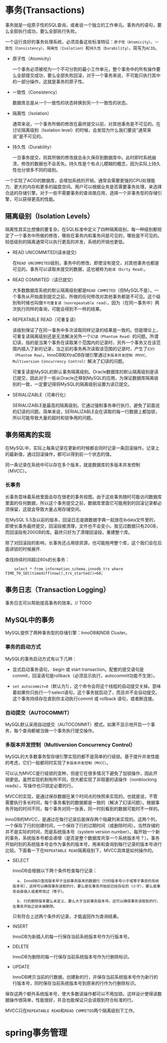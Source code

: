 # 事务(Transactions)

事务就是一组原子性的SQL查询，或者说一个独立的工作单元。事务内的语句，要么全部执行成功，要么全部执行失败。

一个运行良好的事务处理系统，必须具备这些标准特征：`原子性（Atomicity）`、`一致性（Consistency）`、`隔离性（Isolation）`和`持久性（Durability）`，简写为`ACID`。

- 原子性（Atomicity）

    一个事务必须被视为一个不可分割的最小工作单元，整个事务中的所有操作要么全部提交成功，要么全部失败回滚，对于一个事务来说，不可能只执行其中的一部分操作，这就是事务的原子性。

- 一致性（Consistency）

    数据库总是从一个一致性的状态转换到另一个一致性的状态。

- 隔离性（Isolation）

    通常来说，一个事务所做的修改在最终提交以前，对其他事务是不可见的。在讨论隔离级别（Isolation level）的时候，会发现为什么我们要说"通常来说"是不可见的。

- 持久性（Durability）

    一旦事务提交，则其所做的修改就会永久保存到数据库中。此时即时系统崩溃，修改的数据也不会丢失。持久性是个有点儿模糊的概念，因为实际上持久性也分很多不同的级别。

一个实现了ACID的数据库，会增加系统的开销，通常会需要更强的CPU处理能力、更大的内存和更多的磁盘空间。用户可以根据业务是否需要事务处理，来选择合适的存储引擎。对于一些不需要事务的查询类应用，选择一个非事务型的存储引擎，可以获得更高的性能。

## 隔离级别（Isolation Levels）

隔离性其实比想像的要复杂。在SQL标准中定义了四种隔离级别，每一种级别都规定了一个事务中所做的修改，哪些在事务内和事务间是可见的，哪些是不可见的。较低级别的隔离通常可以执行更高的并发，系统的开销也更低。

- READ UNCOMMITED(读未提交)
  
    在`READ UNCOMMITED`级别，事务中的修改，即使没有提交，对其他事务也都是可见的。事务可以读取未提交的数据，这也被称为`脏读（Dirty Read）`。

- READ COMMITED（读已提交）

    大多数数据库系统的默认隔离级别都是`READ COMMITED`（但MySQL不是）。一个事务从开始直到提交之前，所做的任何修改对其他事务都是不可见。这个级别有时候也叫做`不可重复读（nonrepeatable read）`，因为（在同一事务中）两次执行同样的查询，可能会得到不一样的结果。

- REPEATABLE READ（可重复读）

    该级别保证了在同一事务中多次读取同样记录的结果是一致的。但是理论上，可重复读隔离级别还是无法解决另外一个`幻读（Phantom Read）`的问题。所谓幻读，指的是当某个事务在读取某个范围内的记录时，另外一个事务又在该范围内插入了新的记录，当之前的事务再次读取该范围的记录时，产生了`幻行（Phantom Row）`。InnoDB和XtraDB存储引擎通过`多版本并发控制（MVVC，Multiversion Concurrency Control）`解决了幻读的问题。

    可重复读是MySQL的默认事务隔离级别。Oracle数据库的默认隔离级别是读已提交，因此对于一些从Oracle迁移到MySQL的应用，为保证数据库隔离级别的一致，一定要记得将MySQL的隔离级别设置为读已提交。

- SERIALIZABLE（可串行化）

    SERIALIZABLE是最高的隔离级别。它通过强制事务串行执行，避免了前面说的幻读的问题。简单来说，SERIALIZABLE会在读取的每一行数据上都加锁，所以可能导致大量的超时和锁争用的问题。

## 事务隔离的实现

在MySQL中，实际上每条记录在更新的时候都会同时记录一条回滚操作。记录上的最新值，通过回滚操作，都可以得到前一个状态的值。

同一条记录在系统中可以存在多个版本，就是数据库的多版本并发控制（MVCC）。

### 长事务

长事务意味着系统里面会存在很老的事务视图。由于这些事务随时可能访问数据库里面的任何数据，所以这个事务提交之前，数据库里面它可能用到的回滚记录都必须保留，这就会导致大量占用存储空间。

在MySQL 5.5及以前的版本，回滚日志是跟数据字典一起放在ibdata文件里的，即使长事务最终提交，回滚段被清理，文件也不会变小。我见过数据只有20GB，而回滚段有200GB的库。最终只好为了清理回滚段，重建整个库。

除了对回滚段的影响，长事务还占用锁资源，也可能拖垮整个库，这个我们会在后面讲锁的时候展开.

查找持续时间超过60s的长事务：

```
    select * from information_schema.innodb_trx where TIME_TO_SEC(timediff(now(),trx_started))>60;
```

## 事务日志（Transaction Logging）

事务日志可以帮助提高事务的效率。// TODO


## MySQL中的事务

MySQL提供了两种事务型的存储引擎：InnoDB和NDB Cluster。

### 事务的启动方式

MySQL的事务启动方式有以下几种：

- 显式启动事务语句， begin 或 start transaction。配套的提交语句是commit，回滚语句是rollback（必须显示执行，autocommit功能不生效）。

- `set autocommit=0`（默认为1），这个命令会将这个线程的自动提交关掉。意味着如果你只执行一个select语句，这个事务就启动了，而且并不会自动提交。这个事务持续存在直到你主动执行commit 或 rollback 语句，或者断连接。

### 自动提交（AUTOCOMMIT）

MySQL默认采用自动提交（AUTOCOMMIT）模式。如果不显示地开启一个事务，每个查询都被当做一个事务执行提交操作。

### 多版本并发控制（Multiversion Concurrency Control）

MySQL的大多数事务型存储引擎实现的都不是简单的行级锁。基于提升并发性能的考虑，它们一般都同时实现了`多版本并发控制（MVCC）`。

可以认为MVCC是行级锁的变种，但是它在很多情况下避免了加锁操作，因此开销更低。虽然实现机制有所不同，但大都实现了非阻塞的读操作（nonblocking reads），写操作也只锁定必要的行。

MVCC的实现，是通过保存数据在某个时间点的快照来实现的。也就是说，不管需要执行多长时间，每个事务看到的数据都是一致的（解决了幻读问题）。根据事务开始的时间不同，每个事务对同一张表，同一时刻看到的数据可能时不一样的。

InnoDB的MVCC，是通过在每行记录后面保存两个隐藏列来实现的。这两个列，一个保存了行的创建时间，一个保存了行的过期时间（或删除时间）。当然存储的并不是实际的时间，而是系统版本号（system version number）。每开始一个新的事务，系统版本号都会递增（是否是整个数据库共享一个系统版本号？）。事务开始时刻的系统版本号会作为事务的版本号，用来和查询到每行记录的版本号进行比较。下面看一下在`REPEATABLE READ`隔离级别下，MVCC具体是如何操作的。

- SELECT

    InnoDB会根据以下两个条件检查每行记录：
        
        a. InnoDB只查找版本早于当前事务版本的数据行（行的版本号小于或等于事务的系统版本号），这样可以确保事务读取的行，要么是在事务开始前已经存在的（小于），要么是事务自身插入或者修改过（等于）。
        
        b. 行的删除版本要么未定义，要么大于当前事务版本号。这可以确保事务读取到的行，在事务开始之前未被删除。

    只有符合上述两个条件的记录，才能返回作为查询结果。

- INSERT

    InnoDB为新插入的每一行保存当前系统版本号作为行版本号。

- DELETE

    InnoDB为删除的每一行保存当前系统版本号作为行删除标识。

- UPDATE

    InnoDB拷贝当前的行数据，创建新的行，并保存当前系统版本号作为新行的行版本号，同时保存当前系统版本号到原来的行作为行删除标识。

保存这两个额外系统版本号，使大多数读操作都可以不用加锁。这样设计使得读数据操作很简单，性能很好，并且也能保证只会读取到符合标准的行。

MVCC只在`REPEATABLE READ`和`READ COMMITED`两个隔离级别下工作。

# spring事务管理